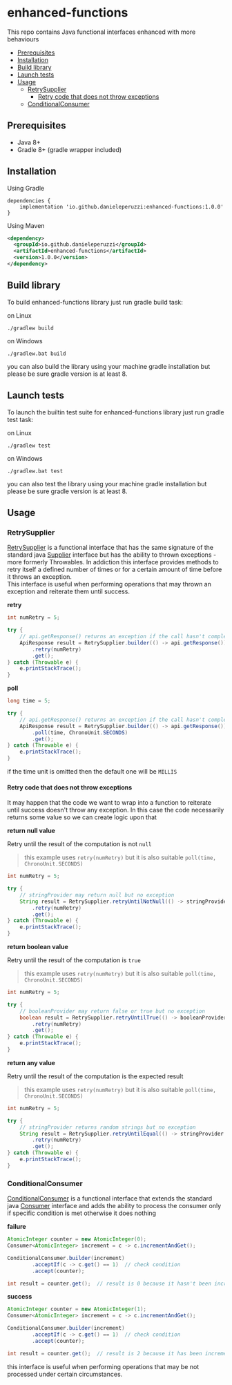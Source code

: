 # enhanced-functions

This repo contains Java functional interfaces enhanced with more behaviours

- [Prerequisites](#Prerequisites)
- [Installation](#Installation)
- [Build library](#Build-library)
- [Launch tests](#Launch-tests)
- [Usage](#Usage)
  - [RetrySupplier](#RetrySupplier)
    - [Retry code that does not throw exceptions](#Retry-code-that-does-not-throw-exceptions)
  - [ConditionalConsumer](#ConditionalConsumer)

## Prerequisites

- Java 8+
- Gradle 8+ (gradle wrapper included)

## Installation

Using Gradle

```
dependencies {
    implementation 'io.github.danieleperuzzi:enhanced-functions:1.0.0'
}
```

Using Maven

```xml
<dependency>
  <groupId>io.github.danieleperuzzi</groupId>
  <artifactId>enhanced-functions</artifactId>
  <version>1.0.0</version>
</dependency>
```

## Build library

To build enhanced-functions library just run gradle build task:

on Linux
```
./gradlew build
```

on Windows
```
./gradlew.bat build
```

you can also build the library using your machine gradle installation but please be sure gradle version is at least 8.

## Launch tests

To launch the builtin test suite for enhanced-functions library just run gradle test task:

on Linux
```
./gradlew test
```

on Windows
```
./gradlew.bat test
```

you can also test the library using your machine gradle installation but please be sure gradle version is at least 8.

## Usage

### RetrySupplier

[RetrySupplier][retry-supplier] is a functional interface that has the same signature of the standard java [Supplier][java-supplier]
interface but has the ability to thrown exceptions - more formerly Throwables. In addiction this interface provides methods to retry itself
a defined number of times or for a certain amount of time before it throws an exception.
<br>
This interface is useful when performing operations that may thrown an exception and reiterate them until success.

**retry**

```java
int numRetry = 5;

try {
    // api.getResponse() returns an exception if the call hasn't completed
    ApiResponse result = RetrySupplier.builder(() -> api.getResponse())
        .retry(numRetry)
        .get();
} catch (Throwable e) {
    e.printStackTrace();
}
```

**poll**

```java
long time = 5;

try {
    // api.getResponse() returns an exception if the call hasn't completed
    ApiResponse result = RetrySupplier.builder(() -> api.getResponse())
        .poll(time, ChronoUnit.SECONDS)
        .get();
} catch (Throwable e) {
    e.printStackTrace();
}
```

if the time unit is omitted then the default one will be ```MILLIS```

#### Retry code that does not throw exceptions

It may happen that the code we want to wrap into a function to reiterate until success doesn't throw any exception. In this 
case the code necessarily returns some value so we can create logic upon that

**return null value**

Retry until the result of the computation is not ```null```

> this example uses ```retry(numRetry)``` but it is also suitable ```poll(time, ChronoUnit.SECONDS)```

```java
int numRetry = 5;

try {
    // stringProvider may return null but no exception
    String result = RetrySupplier.retryUntilNotNull(() -> stringProvider.get())
        .retry(numRetry)
        .get();
} catch (Throwable e) {
    e.printStackTrace();
}
```

**return boolean value**

Retry until the result of the computation is ```true```

> this example uses ```retry(numRetry)``` but it is also suitable ```poll(time, ChronoUnit.SECONDS)```

```java
int numRetry = 5;

try {
    // booleanProvider may return false or true but no exception
    boolean result = RetrySupplier.retryUntilTrue(() -> booleanProvider.get())
        .retry(numRetry)
        .get();
} catch (Throwable e) {
    e.printStackTrace();
}
```

**return any value**

Retry until the result of the computation is the expected result

> this example uses ```retry(numRetry)``` but it is also suitable ```poll(time, ChronoUnit.SECONDS)```

```java
int numRetry = 5;

try {
    // stringProvider returns random strings but no exception
    String result = RetrySupplier.retryUntilEqual(() -> stringProvider.get(), "Cat")
        .retry(numRetry)
        .get();
} catch (Throwable e) {
    e.printStackTrace();
}
```

### ConditionalConsumer
[ConditionalConsumer][conditional-consumer] is a functional interface that extends the standard java [Consumer][java-consumer]
interface and adds the ability to process the consumer only if specific condition is met otherwise it does nothing

**failure**

```java
AtomicInteger counter = new AtomicInteger(0);
Consumer<AtomicInteger> increment = c -> c.incrementAndGet();

ConditionalConsumer.builder(increment)
        .acceptIf(c -> c.get() == 1)  // check condition
        .accept(counter);

int result = counter.get();  // result is 0 because it hasn't been incremented
```

**success**

```java
AtomicInteger counter = new AtomicInteger(1);
Consumer<AtomicInteger> increment = c -> c.incrementAndGet();

ConditionalConsumer.builder(increment)
        .acceptIf(c -> c.get() == 1)  // check condition
        .accept(counter);

int result = counter.get();  // result is 2 because it has been incremented
```

this interface is useful when performing operations that may be not processed under certain circumstances.

[retry-supplier]: /lib/src/main/java/com/danieleperuzzi/function/RetrySupplier.java
[conditional-consumer]: /lib/src/main/java/com/danieleperuzzi/function/ConditionalConsumer.java
[java-supplier]: https://docs.oracle.com/javase/8/docs/api/java/util/function/Supplier.html
[java-consumer]: https://docs.oracle.com/javase/8/docs/api/java/util/function/Consumer.html